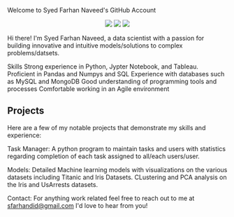 Welcome to Syed Farhan Naveed's GitHub Account
<p align="center">
  <img src="https://img.shields.io/badge/Languages-Python-yellowgreen" />
  <img src="https://img.shields.io/badge/Database-MySQL%Pandas%2CMongoDB-red" />
  <img src="https://img.shields.io/badge/Softwares-VsCode%2C,Git%2C,Jupyter notebook,%2CTableau,%2CMongoDB-red" />
</p>
Hi there! I'm Syed Farhan Naveed, a data scientist with a passion for building innovative and intuitive models/solutions to complex problems/datsets.

Skills
Strong experience in Python, Jypter Notebook, and Tableau.
Proficient in Pandas and Numpys and SQL
Experience with databases such as MySQL and MongoDB
Good understanding of programming tools and processes
Comfortable working in an Agile environment

## Projects
Here are a few of my notable projects that demonstrate my skills and experience:

Task Manager: A python program to maintain tasks and users with statistics regarding completion of each task assigned to all/each users/user.

Models: Detailed Machine learning models with visualizations on the various datasets including Titanic and Iris Datasets.
CLustering and PCA analysis on the Iris and UsArrests datasets.


Contact:
For anything work related feel free to reach out to me at sfarhandid@gmail.com I'd love to hear from you!
